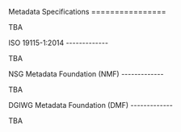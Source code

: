 Metadata Specifications ================

TBA

ISO 19115-1:2014 \-\-\-\-\-\-\-\-\-\-\-\--

TBA

NSG Metadata Foundation (NMF) \-\-\-\-\-\-\-\-\-\-\-\--

TBA

DGIWG Metadata Foundation (DMF) \-\-\-\-\-\-\-\-\-\-\-\--

TBA
